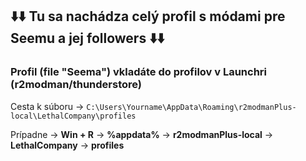 ## ⬇️⬇️ Tu sa nachádza celý profil s módami pre Seemu a jej followers ⬇️⬇️


### Profil (file "Seema") vkladáte do profilov v Launchri (r2modman/thunderstore)
Cesta k súboru -> ```C:\Users\Yourname\AppData\Roaming\r2modmanPlus-local\LethalCompany\profiles```

Prípadne -> **Win + R** -> **%appdata%** -> **r2modmanPlus-local** -> **LethalCompany** -> **profiles**

